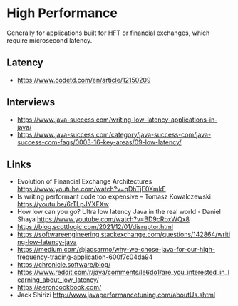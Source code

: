 # High Performance

Generally for applications built for HFT or financial exchanges, which require microsecond latency.

## Latency

- https://www.codetd.com/en/article/12150209

## Interviews

- https://www.java-success.com/writing-low-latency-applications-in-java/
- https://www.java-success.com/category/java-success-com/java-success-com-faqs/0003-16-key-areas/09-low-latency/

## Links

- Evolution of Financial Exchange Architectures https://www.youtube.com/watch?v=qDhTjE0XmkE
- Is writing performant code too expensive – Tomasz Kowalczewski https://youtu.be/6rTLpJYXFXw
- How low can you go? Ultra low latency Java in the real world - Daniel Shaya
 https://www.youtube.com/watch?v=BD9cRbxWQx8
- https://blog.scottlogic.com/2021/12/01/disruptor.html
- https://softwareengineering.stackexchange.com/questions/142864/writing-low-latency-java
- https://medium.com/@jadsarmo/why-we-chose-java-for-our-high-frequency-trading-application-600f7c04da94
- https://chronicle.software/blog/
- https://www.reddit.com/r/java/comments/le6do1/are_you_interested_in_learning_about_low_latency/
- https://aeroncookbook.com/
- Jack Shirizi http://www.javaperformancetuning.com/aboutUs.shtml
